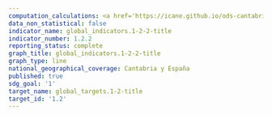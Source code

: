 ```yaml
---
computation_calculations: <a href='https://icane.github.io/ods-cantabria/assets/pdf/1.2.2.1.pdf' target='_blank'>Proporción de hombres, mujeres y niños de todas las edades que viven en la pobreza, en todas sus dimensiones, con arreglo a las definiciones nacionales</a><br><a href='https://icane.github.io/ods-cantabria/assets/pdf/1.2.2.1_1.pdf' target='_blank'>Proporción de hombres, mujeres y niños de todas las edades que viven en la pobreza, en todas sus dimensiones, con arreglo a las definiciones nacionales</a><br><a href='https://icane.github.io/ods-cantabria/assets/pdf/1.2.2.2.pdf' target='_blank'>Proporción de hombres, mujeres y niños de todas las edades que viven en la pobreza, en todas sus dimensiones, con arreglo a las definiciones nacionales</a><br><a href='https://icane.github.io/ods-cantabria/assets/pdf/1.2.2.3.pdf' target='_blank'>Proporción de hombres, mujeres y niños de todas las edades que viven en la pobreza, en todas sus dimensiones, con arreglo a las definiciones nacionales</a>
data_non_statistical: false
indicator_name: global_indicators.1-2-2-title
indicator_number: 1.2.2
reporting_status: complete
graph_title: global_indicators.1-2-2-title
graph_type: line
national_geographical_coverage: Cantabria y España
published: true
sdg_goal: '1'
target_name: global_targets.1-2-title
target_id: '1.2'
---
```

